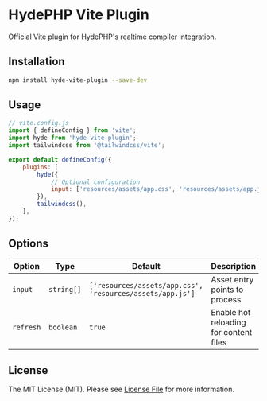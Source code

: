 # HydePHP Vite Plugin

Official Vite plugin for HydePHP's realtime compiler integration.

## Installation

```bash
npm install hyde-vite-plugin --save-dev
```

## Usage

```js
// vite.config.js
import { defineConfig } from 'vite';
import hyde from 'hyde-vite-plugin';
import tailwindcss from '@tailwindcss/vite';

export default defineConfig({
    plugins: [
        hyde({
            // Optional configuration
            input: ['resources/assets/app.css', 'resources/assets/app.js'],
        }),
        tailwindcss(),
    ],
});
```

## Options

| Option | Type | Default | Description |
|--------|------|---------|-------------|
| `input` | `string[]` | `['resources/assets/app.css', 'resources/assets/app.js']` | Asset entry points to process |
| `refresh` | `boolean` | `true` | Enable hot reloading for content files |

## License

The MIT License (MIT). Please see [License File](LICENSE.md) for more information.
